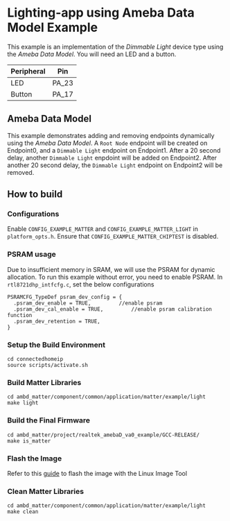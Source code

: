 # Lighting-app using Ameba Data Model Example
This example is an implementation of the *Dimmable Light* device type using the *Ameba Data Model*. You will need an LED and a button.

| Peripheral | Pin |
| ----------- | ----------- |
| LED | PA_23 |
| Button | PA_17 |

## Ameba Data Model
This example demonstrates adding and removing endpoints dynamically using the *Ameba Data Model*.
A `Root Node` endpoint will be created on Endpoint0, and a `Dimmable Light` endpoint on Endpoint1.
After a 20 second delay, another `Dimmable Light` enpdoint will be added on Endpoint2.
After another 20 second delay, the `Dimmable Light` endpoint on Endpoint2 will be removed.

## How to build

### Configurations
Enable `CONFIG_EXAMPLE_MATTER` and `CONFIG_EXAMPLE_MATTER_LIGHT` in `platform_opts.h`.
Ensure that `CONFIG_EXAMPLE_MATTER_CHIPTEST` is disabled.

### PSRAM usage
Due to insufficient memory in SRAM, we will use the PSRAM for dynamic allocation.
To run this example without error, you need to enable PSRAM.
In `rtl8721dhp_intfcfg.c`, set the below configurations

    PSRAMCFG_TypeDef psram_dev_config = {
      .psram_dev_enable = TRUE,			//enable psram
	  .psram_dev_cal_enable = TRUE,			//enable psram calibration function
	  .psram_dev_retention = TRUE,
    }

### Setup the Build Environment
  
    cd connectedhomeip
    source scripts/activate.sh
  
### Build Matter Libraries

    cd ambd_matter/component/common/application/matter/example/light
    make light
    
### Build the Final Firmware

    cd ambd_matter/project/realtek_amebaD_va0_example/GCC-RELEASE/
    make is_matter
    
### Flash the Image
Refer to this [guide](https://github.com/ambiot/ambd_matter/blob/main/tools/AmebaD/Image_Tool_Linux/README.txt) to flash the image with the Linux Image Tool

### Clean Matter Libraries

    cd ambd_matter/component/common/application/matter/example/light
    make clean
